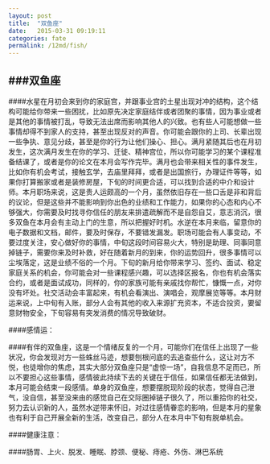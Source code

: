 ```yaml
---
layout: post
title:  "双鱼座"
date:   2015-03-31 09:19:11
categories: fate
permalink: /12md/fish/
---
```


###双鱼座
---

####水星在月初会来到你的家庭宫，并跟事业宫的土星出现对冲的结构，这个结构可能给你带来一些困扰，比如原先决定家庭结伴或者团聚的事情，因为事业或者是其他的事情被打乱，导致无法出席而影响其他人的兴致。也有些人可能想做一些事情却得不到家人的支持，甚至出现反对的声音。你可能会跟你的上司、长辈出现一些争执、意见分歧，甚至是你的行为让他们操心、担心。满月紧随其后也在月初发生，这次满月发生在你的学习、迁徙、精神宫位，所以你可能学习的某个课程准备结课了，或者是你的论文在本月会写作完毕。满月也会带来相关性的事件发生，比如你有机会考试，接触玄学，去庙里拜拜，或者是出国旅行，办理证件等等，如果你打算搬家或者是装修房屋，下旬的时间更合适，可以找到合适的中介和设计师。本月职场来说，这是贵人运颇高的一个月，虽然依旧存在一些口舌是非和背后的议论，但是这些并不能影响到你出色的业绩和工作能力，如果你的心态和内心不够强大，你需要及时找寻你信任的朋友来排遣疏解而不是自怨自艾，意志消沉，很多双鱼在本月会有主动上门的生意，所以把握好时机。水逆在本月来临，留意你的电子数据和文档，邮件，要及时保存，不要错发漏发。职场可能会有人事变动，不要过度关注，安心做好你的事情，中旬这段时间容易火大，特别是助理、同事同意掉链子，需要你来及时补救，好在随着新月的到来，你的运势回升，很多事情可以尘埃落定，这是业绩不俗的一个月。下旬的新月给你带来学习、签约、面试、稳定家庭关系的机会，你可能会对一些课程感兴趣，可以选择区报名，你也有机会落实合约，或者是面试成功，同样的，你的家族可能有亲戚找你帮忙，慷慨一点，对你没有坏处。社交活动会丰富起来，有机会看演出、演唱会，观摩展览等等。本月财运来说，上中旬有入账，部分人会有其他的收入来源扩充资本，不适合投资，要留意财物安全，下旬容易有突发消费的情况导致破财。

####感情运：

####有伴的双鱼座，这是一个情绪反复的一个月，可能你们在信任上出现了一些状况，你会发现对方一些蛛丝马迹，想要刨根问底的去追查些什么，这让对方不悦，也徒增你的焦虑，其实大部分双鱼座只是“虚惊一场”，自我信息不足而已，所以不要担心这些事情，感情彼此持续下去的关键在于信任，如果信任都无法做到，本月可能会结束一段感情。单身的双鱼座，想要摆脱现阶段的状态，觉得自己泄气，没自信，甚至没来由的感觉自己在交际圈掉链子很久了，所以重拾你的社交，努力去认识新的人，虽然水逆带来怀旧，对过往感情眷恋的影响，但是本月的星象也有利于自己开展全新的生活，改变自己，部分人在本月中下旬有脱单机会。

####健康注意：

####肠胃、上火、脱发、睡眠、脖颈、便秘、痔疮、外伤、淋巴系统
